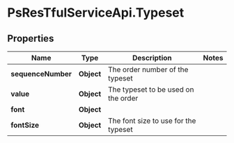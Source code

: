 # PsResTfulServiceApi.Typeset

## Properties
Name | Type | Description | Notes
------------ | ------------- | ------------- | -------------
**sequenceNumber** | **Object** | The order number of the typeset | 
**value** | **Object** | The typeset to be used on the order | 
**font** | **Object** |  | 
**fontSize** | **Object** | The font size to use for the typeset | 
